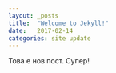 ```yaml
---
layout: _posts
title:  "Welcome to Jekyll!"
date:   2017-02-14 
categories: site update
---
```

Това е нов пост.
Супер!
